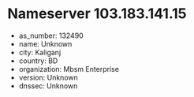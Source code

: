 # Nameserver 103.183.141.15

* as_number: 132490
* name: Unknown
* city: Kaliganj
* country: BD
* organization: Mbsm Enterprise
* version: Unknown
* dnssec: Unknown
